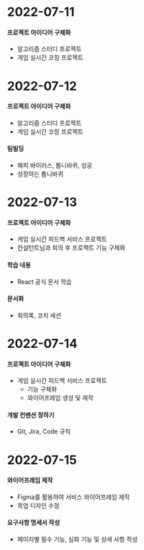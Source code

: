 # 2022-07-11

#### 프로젝트 아이디어 구체화
- 알고리즘 스터디 프로젝트
- 게임 실시간 코칭 프로젝트

# 2022-07-12

#### 프로젝트 아이디어 구체화
- 알고리즘 스터디 프로젝트
- 게임 실시간 코칭 프로젝트

#### 팀빌딩
- 해피 바이러스, 톱니바퀴, 성공
- 성장하는 톱니바퀴

# 2022-07-13

#### 프로젝트 아이디어 구체화
- 게임 실시간 피드백 서비스 프로젝트
- 컨설턴트님과 회의 후 프로젝트 기능 구체화

#### 학습 내용
- React 공식 문서 학습

#### 문서화
- 회의록, 코치 세션

# 2022-07-14

#### 프로젝트 아이디어 구체화
- 게임 실시간 피드백 서비스 프로젝트
    - 기능 구체화
    - 와이어프레임 생성 및 제작

#### 개발 컨벤션 정하기
- Git, Jira, Code 규칙

# 2022-07-15

#### 와이어프레임 제작
- Figma를 활용하여 서비스 와이어프레임 제작
- 목업 디자인 수정

#### 요구사항 명세서 작성
- 페이지별 필수 기능, 심화 기능 및 상세 사항 작성
